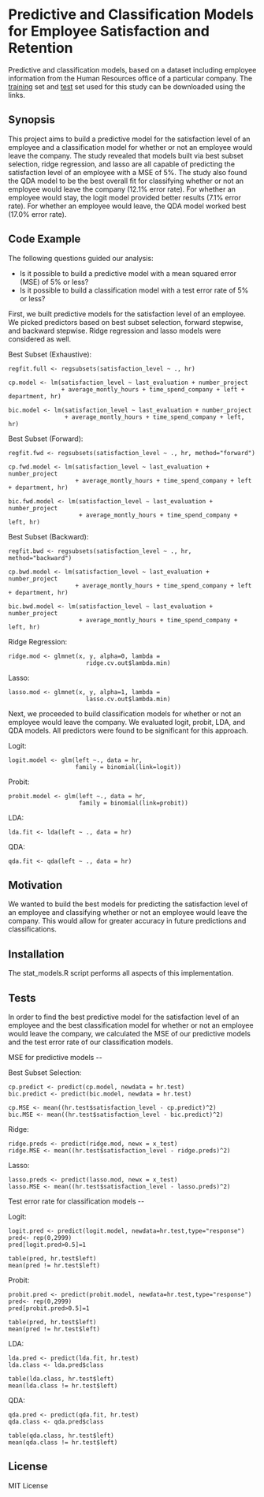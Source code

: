 # Predictive and Classification Models for Employee Satisfaction and Retention

Predictive and classification models, based on a dataset including employee information from the Human Resources office of a particular company. The [training](https://raw.githubusercontent.com/luisra/stat-models/master/HR_train.csv) set and [test](https://raw.githubusercontent.com/luisra/stat-models/master/HR_test.csv) set used for this study can be downloaded using the links.

## Synopsis

This project aims to build a predictive model for the satisfaction level of an employee and a classification model for whether or not an employee would leave the company. The study revealed that models built via best subset selection, ridge regression, and lasso are all capable of predicting the satisfaction level of an employee with a MSE of 5%. The study also found the QDA model to be the best overall fit for classifying whether or not an employee would leave the company (12.1% error rate). For whether an employee would stay, the logit model provided better results (7.1% error rate). For whether an employee would leave, the QDA model worked best (17.0% error rate).

## Code Example

The following questions guided our analysis:
* Is it possible to build a predictive model with a mean squared error (MSE) of 5% or less?
* Is it possible to build a classification model with a test error rate of 5% or less?

First, we built predictive models for the satisfaction level of an employee. We picked predictors based on best subset selection, forward stepwise, and backward stepwise. Ridge regression and lasso models were considered as well.

Best Subset (Exhaustive): 
```
regfit.full <- regsubsets(satisfaction_level ~ ., hr)

cp.model <- lm(satisfaction_level ~ last_evaluation + number_project
               + average_montly_hours + time_spend_company + left + department, hr)

bic.model <- lm(satisfaction_level ~ last_evaluation + number_project
                + average_montly_hours + time_spend_company + left, hr)
```

Best Subset (Forward):
```
regfit.fwd <- regsubsets(satisfaction_level ~ ., hr, method="forward")

cp.fwd.model <- lm(satisfaction_level ~ last_evaluation + number_project
                   + average_montly_hours + time_spend_company + left + department, hr)

bic.fwd.model <- lm(satisfaction_level ~ last_evaluation + number_project
                    + average_montly_hours + time_spend_company + left, hr)
```

Best Subset (Backward): 
```
regfit.bwd <- regsubsets(satisfaction_level ~ ., hr, method="backward")

cp.bwd.model <- lm(satisfaction_level ~ last_evaluation + number_project
                   + average_montly_hours + time_spend_company + left + department, hr)

bic.bwd.model <- lm(satisfaction_level ~ last_evaluation + number_project
                    + average_montly_hours + time_spend_company + left, hr)
```

Ridge Regression:
```
ridge.mod <- glmnet(x, y, alpha=0, lambda =
                      ridge.cv.out$lambda.min)
```

Lasso:
```
lasso.mod <- glmnet(x, y, alpha=1, lambda =
                      lasso.cv.out$lambda.min)
```

Next, we proceeded to build classification models for whether or not an employee would leave the company. We evaluated logit, probit, LDA, and QDA models. All predictors were found to be significant for this approach.

Logit:
```
logit.model <- glm(left ~., data = hr, 
                   family = binomial(link=logit))
```

Probit:
```
probit.model <- glm(left ~., data = hr, 
                    family = binomial(link=probit))
```

LDA:
```
lda.fit <- lda(left ~ ., data = hr) 
```

QDA:
```
qda.fit <- qda(left ~ ., data = hr) 
```

## Motivation

We wanted to build the best models for predicting the satisfaction level of an employee and classifying whether or not an employee would leave the company. This would allow for greater accuracy in future predictions and classifications.

## Installation

The stat_models.R script performs all aspects of this implementation.

## Tests

In order to find the best predictive model for the satisfaction level of an employee and the best classification model for whether or not an employee would leave the company, we calculated the MSE of our predictive models and the test error rate of our classification models.

MSE for predictive models --

Best Subset Selection:
```
cp.predict <- predict(cp.model, newdata = hr.test) 
bic.predict <- predict(bic.model, newdata = hr.test)

cp.MSE <- mean((hr.test$satisfaction_level - cp.predict)^2) 
bic.MSE <- mean((hr.test$satisfaction_level - bic.predict)^2)
```

Ridge:
```
ridge.preds <- predict(ridge.mod, newx = x_test)
ridge.MSE <- mean((hr.test$satisfaction_level - ridge.preds)^2)
```

Lasso:
```
lasso.preds <- predict(lasso.mod, newx = x_test)
lasso.MSE <- mean((hr.test$satisfaction_level - lasso.preds)^2)
```

Test error rate for classification models --

Logit:
```
logit.pred <- predict(logit.model, newdata=hr.test,type="response")
pred<- rep(0,2999) 
pred[logit.pred>0.5]=1

table(pred, hr.test$left)
mean(pred != hr.test$left)
```

Probit:
```
probit.pred <- predict(probit.model, newdata=hr.test,type="response")
pred<- rep(0,2999) 
pred[probit.pred>0.5]=1

table(pred, hr.test$left)
mean(pred != hr.test$left)
```

LDA:
```
lda.pred <- predict(lda.fit, hr.test)
lda.class <- lda.pred$class

table(lda.class, hr.test$left)
mean(lda.class != hr.test$left)
```

QDA:
```
qda.pred <- predict(qda.fit, hr.test)
qda.class <- qda.pred$class

table(qda.class, hr.test$left)
mean(qda.class != hr.test$left)
```

## License

MIT License
